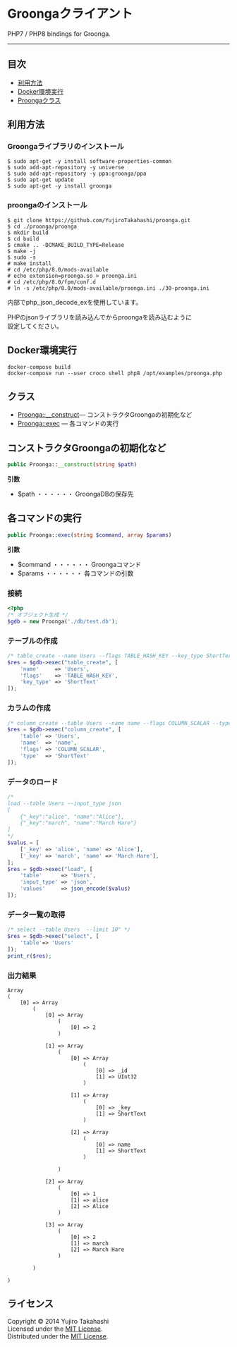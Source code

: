 Groongaクライアント
======================
PHP7 / PHP8 bindings for Groonga.

---

## 目次

* [利用方法](#install)
* [Docker環境実行](#docker)
* [Proongaクラス](#class00)


## <a name="install">利用方法

### Groongaライブラリのインストール ###
```    
$ sudo apt-get -y install software-properties-common
$ sudo add-apt-repository -y universe
$ sudo add-apt-repository -y ppa:groonga/ppa
$ sudo apt-get update
$ sudo apt-get -y install groonga
```

### proongaのインストール ###
```    
$ git clone https://github.com/YujiroTakahashi/proonga.git
$ cd ./proonga/proonga
$ mkdir build
$ cd build
$ cmake .. -DCMAKE_BUILD_TYPE=Release
$ make -j
$ sudo -s
# make install
# cd /etc/php/8.0/mods-available
# echo extension=proonga.so > proonga.ini
# cd /etc/php/8.0/fpm/conf.d
# ln -s /etc/php/8.0/mods-available/proonga.ini ./30-proonga.ini
```

内部でphp_json_decode_exを使用しています。  

PHPのjsonライブラリを読み込んでからproongaを読み込むように  
設定してください。  


## <a name="docker">Docker環境実行
```
docker-compose build
docker-compose run --user croco shell php8 /opt/examples/proonga.php
```

## <a name="class00">クラス  

* [Proonga::__construct](#class10)― コンストラクタGroongaの初期化など
* [Proonga::exec](#class20) ― 各コマンドの実行


## <a name="class10"> コンストラクタGroongaの初期化など

```php
public Proonga::__construct(string $path)
```
  
**引数**
  
* $path ・・・・・・ GroongaDBの保存先


## <a name="class20"> 各コマンドの実行

```php
public Proonga::exec(string $command, array $params)
```
  
**引数**
  
* $command ・・・・・・ Groongaコマンド
* $params ・・・・・・ 各コマンドの引数


### <a name="class11">接続 ###

```php
<?php
/* オブジェクト生成 */
$gdb = new Proonga('./db/test.db');
```

### <a name="class21">テーブルの作成 ###

```php
/* table_create --name Users --flags TABLE_HASH_KEY --key_type ShortText */
$res = $gdb->exec("table_create", [
    'name'     => 'Users',
    'flags'    => 'TABLE_HASH_KEY',
    'key_type' => 'ShortText'
]);
```

### <a name="class22">カラムの作成 ###

```php
/* column_create --table Users --name name --flags COLUMN_SCALAR --type ShortText */
$res = $gdb->exec("column_create", [
    'table' => 'Users',
    'name'  => 'name',
    'flags' => 'COLUMN_SCALAR',
    'type'  => 'ShortText'
]);
```

### <a name="class23">データのロード ###

```php
/*
load --table Users --input_type json
[
    {"_key":"alice", "name":"Alice"},
    {"_key":"march", "name":"March Hare"}
]
*/
$valus = [
    ['_key' => 'alice', 'name' => 'Alice'],
    ['_key' => 'march', 'name' => 'March Hare'],
];
$res = $gdb->exec("load", [
    'table'      => 'Users',
    'input_type' => 'json',
    'values'     => json_encode($valus)
]);

```

### <a name="class24">データ一覧の取得 ###

```php
/* select --table Users  --limit 10" */
$res = $gdb->exec("select", [
    'table'=> 'Users'
]);
print_r($res);

```

### 出力結果 ###

```
Array
(
    [0] => Array
        (
            [0] => Array
                (
                    [0] => 2
                )

            [1] => Array
                (
                    [0] => Array
                        (
                            [0] => _id
                            [1] => UInt32
                        )

                    [1] => Array
                        (
                            [0] => _key
                            [1] => ShortText
                        )

                    [2] => Array
                        (
                            [0] => name
                            [1] => ShortText
                        )

                )

            [2] => Array
                (
                    [0] => 1
                    [1] => alice
                    [2] => Alice
                )

            [3] => Array
                (
                    [0] => 2
                    [1] => march
                    [2] => March Hare
                )

        )

)
```

    
    

ライセンス
----------
Copyright &copy; 2014 Yujiro Takahashi  
Licensed under the [MIT License][MIT].  
Distributed under the [MIT License][MIT].  

[MIT]: http://www.opensource.org/licenses/mit-license.php
